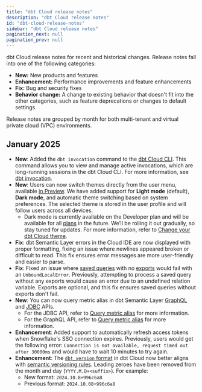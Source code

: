 ```yaml
---
title: "dbt Cloud release notes"
description: "dbt Cloud release notes"
id: "dbt-cloud-release-notes"
sidebar: "dbt Cloud release notes"
pagination_next: null
pagination_prev: null
---
```


dbt Cloud release notes for recent and historical changes. Release notes fall into one of the following categories:

- **New:** New products and features
- **Enhancement:** Performance improvements and feature enhancements
- **Fix:** Bug and security fixes
- **Behavior change:** A change to existing behavior that doesn't fit into the other categories, such as feature deprecations or changes to default settings

Release notes are grouped by month for both multi-tenant and virtual private cloud (VPC) environments.

## January 2025

- **New**: Added the `dbt invocation` command to the [dbt Cloud CLI](/docs/cloud/cloud-cli-installation). This command allows you to view and manage active invocations, which are long-running sessions in the dbt Cloud CLI. For more information, see [dbt invocation](/reference/commands/invocation).
- **New**: Users can now switch themes directly from the user menu, available [in Preview](/docs/dbt-versions/product-lifecycles#dbt-cloud). We have added support for **Light mode** (default), **Dark mode**, and automatic theme switching based on system preferences. The selected theme is stored in the user profile and will follow users across all devices.
  - Dark mode is currently available on the Developer plan and will be available for all [plans](https://www.getdbt.com/pricing) in the future. We’ll be rolling it out gradually, so stay tuned for updates. For more information, refer to [Change your dbt Cloud theme](/docs/cloud/about-cloud/change-your-dbt-cloud-theme).
- **Fix**: dbt Semantic Layer errors in the Cloud IDE are now displayed with proper formatting, fixing an issue where newlines appeared broken or difficult to read. This fix ensures error messages are more user-friendly and easier to parse.
- **Fix**: Fixed an issue where [saved queries](/docs/build/saved-queries) with no [exports](/docs/build/saved-queries#configure-exports) would fail with an `UnboundLocalError`. Previously, attempting to process a saved query without any exports would cause an error due to an undefined relation variable. Exports are optional, and this fix ensures saved queries without exports don't fail.
- **New**: You can now query metric alias in dbt Semantic Layer [GraphQL](/docs/dbt-cloud-apis/sl-graphql) and [JDBC](/docs/dbt-cloud-apis/sl-jdbc) APIs. 
  - For the JDBC API, refer to [Query metric alias](/docs/dbt-cloud-apis/sl-jdbc#query-metric-alias) for more information.
  - For the GraphQL API, refer to [Query metric alias](/docs/dbt-cloud-apis/sl-graphql#query-metric-alias) for more information.
- **Enhancement**: Added support to automatically refresh access tokens when Snowflake's SSO connection expires. Previously, users would get the following error: `Connection is not available, request timed out after 30000ms` and would have to wait 10 minutes to try again.
- **Enhancement**: The [`dbt_version` format](/reference/commands/version#versioning) in dbt Cloud now better aligns with [semantic versioning rules](https://semver.org/). Leading zeroes have been removed from the month and day (`YYYY.M.D+<suffix>`). For example:
  - New format: `2024.10.8+996c6a8`
  - Previous format: `2024.10.08+996c6a8`
